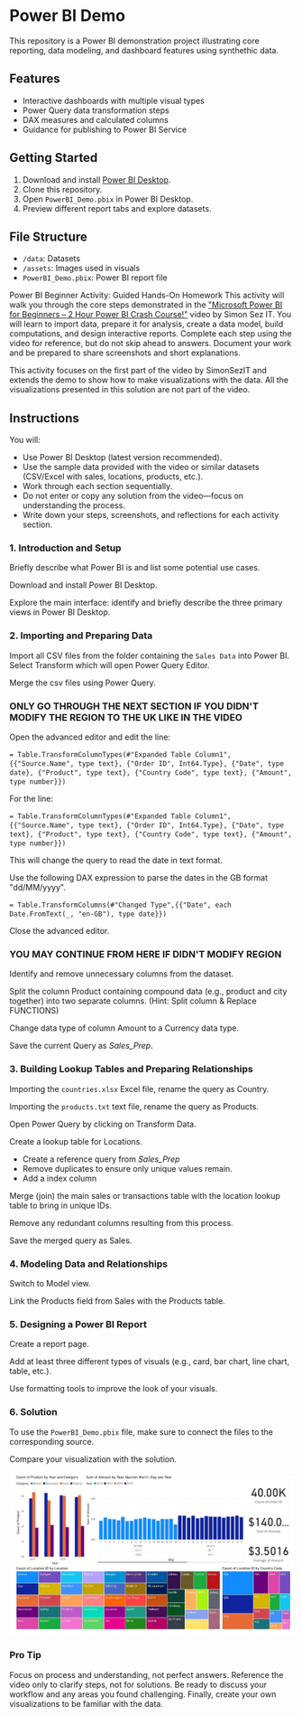 # Power BI Demo

This repository is a Power BI demonstration project illustrating core reporting, data modeling, and dashboard features using synthethic data.

## Features

- Interactive dashboards with multiple visual types
- Power Query data transformation steps
- DAX measures and calculated columns
- Guidance for publishing to Power BI Service

## Getting Started

1. Download and install [Power BI Desktop](https://powerbi.microsoft.com/desktop).
2. Clone this repository.
3. Open `PowerBI_Demo.pbix` in Power BI Desktop.
4. Preview different report tabs and explore datasets.

## File Structure

- `/data`: Datasets
- `/assets`: Images used in visuals
- `PowerBI_Demo.pbix`: Power BI report file

Power BI Beginner Activity: Guided Hands-On Homework
This activity will walk you through the core steps demonstrated in the ["Microsoft Power BI for Beginners – 2 Hour Power BI Crash Course!"](https://www.youtube.com/watch?v=sIxJCksa0K0&ab_channel=SimonSezIT) video by Simon Sez IT. You will learn to import data, prepare it for analysis, create a data model, build computations, and design interactive reports. Complete each step using the video for reference, but do not skip ahead to answers. Document your work and be prepared to share screenshots and short explanations.

This activity focuses on the first part of the video by SimonSezIT and extends the demo to show how to make visualizations with the data. All the visualizations presented in this solution are not part of the video.

## Instructions
You will: 

- Use Power BI Desktop (latest version recommended).
- Use the sample data provided with the video or similar datasets (CSV/Excel with sales, locations, products, etc.).
- Work through each section sequentially.
- Do not enter or copy any solution from the video—focus on understanding the process.
- Write down your steps, screenshots, and reflections for each activity section.

### 1. Introduction and Setup
Briefly describe what Power BI is and list some potential use cases.

Download and install Power BI Desktop.

Explore the main interface: identify and briefly describe the three primary views in Power BI Desktop.

### 2. Importing and Preparing Data
Import all CSV files from the folder containing the ```Sales Data``` into Power BI. Select Transform which will open Power Query Editor.

Merge the csv files using Power Query.

### ONLY GO THROUGH THE NEXT SECTION IF YOU DIDN'T MODIFY THE REGION TO THE UK LIKE IN THE VIDEO

Open the advanced editor and edit the line:
```
= Table.TransformColumnTypes(#"Expanded Table Column1",{{"Source.Name", type text}, {"Order ID", Int64.Type}, {"Date", type date}, {"Product", type text}, {"Country Code", type text}, {"Amount", type number}})
```
For the line:
```
= Table.TransformColumnTypes(#"Expanded Table Column1",{{"Source.Name", type text}, {"Order ID", Int64.Type}, {"Date", type text}, {"Product", type text}, {"Country Code", type text}, {"Amount", type number}})
```
This will change the query to read the date in text format.

Use the following DAX expression to parse the dates in the GB format "dd/MM/yyyy".
```
= Table.TransformColumns(#"Changed Type",{{"Date", each Date.FromText(_, "en-GB"), type date}})
```

Close the advanced editor.

### YOU MAY CONTINUE FROM HERE IF DIDN'T MODIFY REGION

Identify and remove unnecessary columns from the dataset.

Split the column Product containing compound data (e.g., product and city together) into two separate columns.
(Hint: Split column & Replace FUNCTIONS)

Change data type of column Amount to a Currency data type.

Save the current Query as *Sales_Prep*.

### 3. Building Lookup Tables and Preparing Relationships
Importing the ```countries.xlsx``` Excel file, rename the query as Country.

Importing the ```products.txt``` text file,  rename the query as Products.

Open Power Query by clicking on Transform Data.

Create a lookup table for Locations.

- Create a reference query from *Sales_Prep*
- Remove duplicates to ensure only unique values remain.
- Add a index column

Merge (join) the main sales or transactions table with the location lookup table to bring in unique IDs.

Remove any redundant columns resulting from this process.

Save the merged query as Sales.

### 4. Modeling Data and Relationships
Switch to Model view.

Link the Products field from Sales with the Products table.

### 5. Designing a Power BI Report
Create a report page.

Add at least three different types of visuals (e.g., card, bar chart, line chart, table, etc.).

Use formatting tools to improve the look of your visuals.

### 6. Solution

To use the ```PowerBI_Demo.pbix``` file, make sure to connect the files to the corresponding source.


Compare your visualization with the solution.


![Image](assets/dashboard.jpg)


### Pro Tip
Focus on process and understanding, not perfect answers. Reference the video only to clarify steps, not for solutions. Be ready to discuss your workflow and any areas you found challenging. Finally, create your own visualizations to be familiar with the data.
